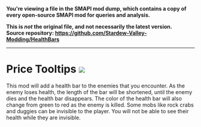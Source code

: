 **You're viewing a file in the SMAPI mod dump, which contains a copy of every open-source SMAPI mod
for queries and analysis.**

**This is _not_ the original file, and not necessarily the latest version.**  
**Source repository: https://github.com/Stardew-Valley-Modding/HealthBars**

----

# Price Tooltips [![](http://cf.way2muchnoise.eu/302910.svg)](https://stardewvalley.curseforge.com/projects/302910)

This mod will add a health bar to the enemies that you encounter. As the enemy loses health, the length of the bar will be shortened, until the enemy dies and the health bar disappears. The color of the health bar will also change from green to red as the enemy is killed. Some mobs like rock crabs and duggies can be invisible to the player. You will not be able to see their health while they are invisible. 